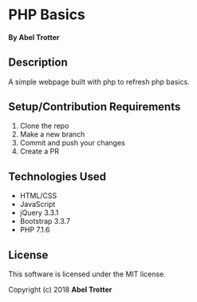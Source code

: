 # PHP Basics

#### By Abel Trotter

## Description

A simple webpage built with php to refresh php basics.

## Setup/Contribution Requirements

1. Clone the repo
1. Make a new branch
1. Commit and push your changes
1. Create a PR

## Technologies Used

* HTML/CSS
* JavaScript
* jQuery 3.3.1
* Bootstrap 3.3.7
* PHP 7.1.6

## License

This software is licensed under the MIT license.

Copyright (c) 2018 **Abel Trotter**